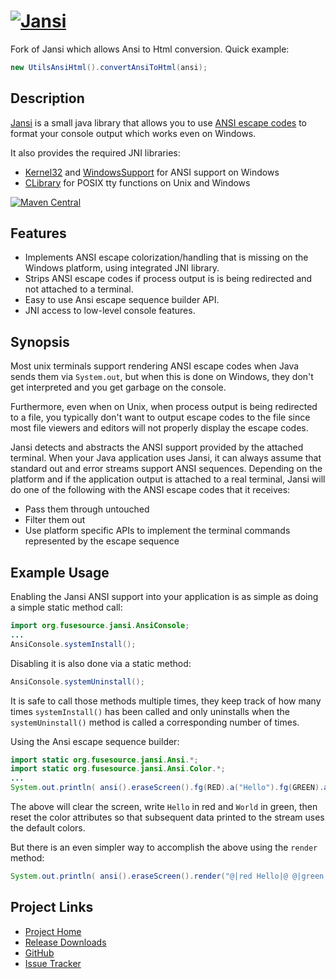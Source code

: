 # [![Jansi][logo]][Jansi]
[logo]: http://fusesource.github.io/jansi/images/project-logo.png "Jansi"
Fork of Jansi which allows Ansi to Html conversion. Quick example:
```java
new UtilsAnsiHtml().convertAnsiToHtml(ansi);
```

## Description

[Jansi][Jansi] is a small java library that allows you to use [ANSI escape
codes][ansi] to format your console output which works even on Windows.

It also provides the required JNI libraries:
- [Kernel32](http://fusesource.github.io/jansi/documentation/native-api/org/fusesource/jansi/internal/Kernel32.html) and [WindowsSupport](http://fusesource.github.io/jansi/documentation/native-api/org/fusesource/jansi/internal/WindowsSupport.html) for ANSI support on Windows
- [CLibrary](http://fusesource.github.io/jansi/documentation/native-api/org/fusesource/jansi/internal/CLibrary.html) for POSIX tty functions on Unix and Windows

[![Maven Central](https://img.shields.io/maven-central/v/org.fusesource.jansi/jansi.svg?label=Maven%20Central)](https://search.maven.org/artifact/org.fusesource.jansi/jansi)

[Jansi]: http://fusesource.github.io/jansi/
[ansi]: http://en.wikipedia.org/wiki/ANSI_escape_code "Wikipedia"

## Features

* Implements ANSI escape colorization/handling that is missing on the Windows
  platform, using integrated JNI library.
* Strips ANSI escape codes if process output is is being redirected and not
  attached to a terminal.
* Easy to use Ansi escape sequence builder API.
* JNI access to low-level console features.

## Synopsis

Most unix terminals support rendering ANSI escape codes when Java sends them
via `System.out`, but when this is done on Windows, they don't get interpreted
and you get garbage on the console.

Furthermore, even when on Unix, when process output is being redirected to a
file, you typically don't want to output escape codes to the file since most
file viewers and editors will not properly display the escape codes.

Jansi detects and abstracts the ANSI support provided by the attached
terminal. When your Java application uses Jansi, it can always assume that
standard out and error streams support ANSI sequences. Depending on the
platform and if the application output is attached to a real terminal, Jansi
will do one of the following with the ANSI escape codes that it receives:

* Pass them through untouched
* Filter them out
* Use platform specific APIs to implement the terminal commands represented by
  the escape sequence

## Example Usage

Enabling the Jansi ANSI support into your application is as simple as doing a
simple static method call:

``` java
import org.fusesource.jansi.AnsiConsole;
...
AnsiConsole.systemInstall();
```

Disabling it is also done via a static method:

``` java
AnsiConsole.systemUninstall();
```

It is safe to call those methods multiple times, they keep track of how many
times `systemInstall()` has been called and only uninstalls when the
`systemUninstall()` method is called a corresponding number of times.

Using the Ansi escape sequence builder:

```java
import static org.fusesource.jansi.Ansi.*;
import static org.fusesource.jansi.Ansi.Color.*;
...
System.out.println( ansi().eraseScreen().fg(RED).a("Hello").fg(GREEN).a(" World").reset() );
```

The above will clear the screen, write `Hello` in red and `World` in green,
then reset the color attributes so that subsequent data printed to the stream
uses the default colors.

But there is an even simpler way to accomplish the above using the `render`
method:

```java
System.out.println( ansi().eraseScreen().render("@|red Hello|@ @|green World|@") );
```


## Project Links

* [Project Home](http://fusesource.github.io/jansi)
* [Release Downloads](http://fusesource.github.io/jansi/download.html)
* [GitHub](https://github.com/fusesource/jansi)
* [Issue Tracker](https://github.com/fusesource/jansi/issues)
